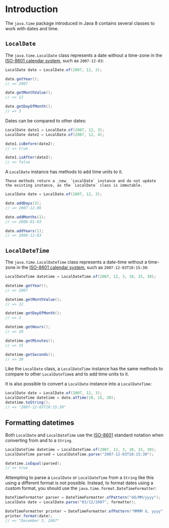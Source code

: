 # Introduction

The `java.time` package introduced in Java 8 contains several classes to work with dates and time.

## `LocalDate`

The `java.time.LocalDate` class represents a date without a time-zone in the [ISO-8601 calendar system][iso-8601], such as `2007-12-03`:

```java
LocalDate date = LocalDate.of(2007, 12, 3);

date.getYear();
// => 2007

date.getMonthValue();
// => 12

date.getDayOfMonth();
// => 3
```

Dates can be compared to other dates:

```java
LocalDate date1 = LocalDate.of(2007, 12, 3);
LocalDate date2 = LocalDate.of(2007, 12, 4);

date1.isBefore(date2);
// => true

date1.isAfter(date2);
// => false
```

A `LocalDate` instance has methods to add time units to it.

```exercism/note
These methods return a _new_ `LocalDate` instance and do not update the existing instance, as the `LocalDate` class is immutable.
```

```java
LocalDate date = LocalDate.of(2007, 12, 3);

date.addDays(3);
// => 2007-12-06

date.addMonths(1);
// => 2008-01-03

date.addYears(1);
// => 2008-12-03
```

## `LocalDateTime`

The `java.time.LocalDateTime` class represents a date-time without a time-zone in the [ISO-8601 calendar system][iso-8601], such as `2007-12-03T10:15:30`:

```java
LocalDateTime datetime = LocalDateTime.of(2007, 12, 3, 10, 15, 30);

datetime.getYear();
// => 2007

datetime.getMonthValue();
// => 12

datetime.getDayOfMonth();
// => 3

datetime.getHours();
// => 10

datetime.getMinutes();
// => 15

datetime.getSeconds();
// => 30
```

Like the `LocalDate` class, a `LocalDateTime` instance has the same methods to compare to other `LocalDateTime`s and to add time units to it.

It is also possible to convert a `LocalDate` instance into a `LocalDateTime`:

```java
LocalDate date = LocalDate.of(2007, 12, 3);
LocalDateTime datetime = date.atTime(10, 15, 30);
datetime.toString();
// => "2007-12-03T10:15:30"
```

## Formatting datetimes

Both `LocalDate` and `LocalDateTime` use the [ISO-8601][iso-8601] standard notation when converting from and to a `String`.

```java
LocalDateTime datetime = LocalDateTime.of(2007, 12, 3, 10, 15, 30);
LocalDateTime parsed = LocalDateTime.parse("2007-12-03T10:15:30");

datetime.isEqual(parsed);
// => true
```

Attempting to parse a `LocalDate` or `LocalDateTime` from a `String` like this using a different format is not possible.
Instead, to format dates using a custom format, you should use the `java.time.format.DateTimeFormatter`:

```java
DateTimeFormatter parser = DateTimeFormatter.ofPattern("dd/MM/yyyy");
LocalDate date = LocalDate.parse("03/12/2007", formatter);

DateTimeFormatter printer = DateTimeFormatter.ofPattern("MMMM d, yyyy");
printer.format(date);
// => "December 3, 2007"
```

[iso-8601]: https://en.wikipedia.org/wiki/ISO_8601
